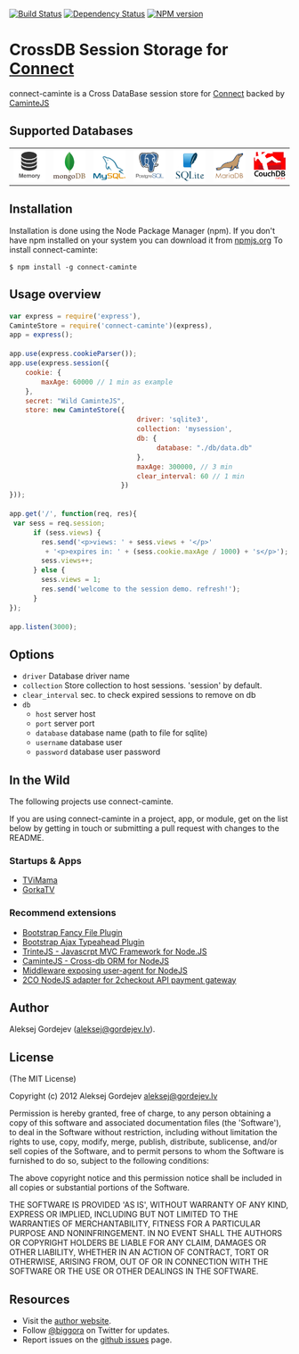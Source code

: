 [![Build Status](https://travis-ci.org/biggora/connect-caminte.png?branch=master)](https://travis-ci.org/biggora/connect-caminte)
[![Dependency Status](https://gemnasium.com/biggora/connect-caminte.png)](https://gemnasium.com/biggora/connect-caminte)
[![NPM version](https://badge.fury.io/js/connect-caminte.png)](http://badge.fury.io/js/connect-caminte)
# CrossDB Session Storage for [Connect](http://www.senchalabs.org/connect/)

connect-caminte is a Cross DataBase session store for [Connect](http://www.senchalabs.org/connect/) backed by [CaminteJS](http://www.camintejs.com/)

## Supported Databases

<table>
    <tr>
      <td><img width="100" src="https://github.com/biggora/connect-caminte/raw/master/media/memory.png"/></td>
      <td><img width="100" src="https://github.com/biggora/connect-caminte/raw/master/media/mongodb.png"/></td>
      <td><img width="100" src="https://github.com/biggora/connect-caminte/raw/master/media/mysql.png"/></td>
      <td><img width="100" src="https://github.com/biggora/connect-caminte/raw/master/media/postgresql.png"/></td>
      <td><img width="100" src="https://github.com/biggora/connect-caminte/raw/master/media/sqlite.png"/></td>
      <td><img width="100" src="https://github.com/biggora/connect-caminte/raw/master/media/mariadb.png"/></td>
      <td><img width="100" src="https://github.com/biggora/connect-caminte/raw/master/media/couchdb.png"/></td>    
    </tr>
</table>

## Installation

Installation is done using the Node Package Manager (npm). If you don't have npm installed on your system you can download it from [npmjs.org](http://npmjs.org/)
To install connect-caminte:

    $ npm install -g connect-caminte

## Usage overview

```js
var express = require('express'),
CaminteStore = require('connect-caminte')(express),
app = express();

app.use(express.cookieParser());
app.use(express.session({
    cookie: {
        maxAge: 60000 // 1 min as example
    },
    secret: "Wild CaminteJS",
    store: new CaminteStore({
                                driver: 'sqlite3',
                                collection: 'mysession',
                                db: {
                                     database: "./db/data.db"
                                },
                                maxAge: 300000, // 3 min
                                clear_interval: 60 // 1 min
                            })
}));

app.get('/', function(req, res){
 var sess = req.session;
      if (sess.views) {
        res.send('<p>views: ' + sess.views + '</p>'
         + '<p>expires in: ' + (sess.cookie.maxAge / 1000) + 's</p>');
        sess.views++;
      } else {
        sess.views = 1;
        res.send('welcome to the session demo. refresh!');
      }
});

app.listen(3000);
```

## Options
  * `driver` Database driver name
  * `collection` Store collection to host sessions. 'session' by default.
  * `clear_interval` sec. to check expired sessions to remove on db
  * `db`
     *  `host` server host
     *  `port` server port
     *  `database` database name (path to file for sqlite)
     *  `username` database user
     *  `password` database user password


## In the Wild

The following projects use connect-caminte.

If you are using connect-caminte in a project, app, or module, get on the list below
by getting in touch or submitting a pull request with changes to the README.

### Startups & Apps

- [TViMama](http://tvimama.com/)
- [GorkaTV](https://gorkatv.com/)


### Recommend extensions

- [Bootstrap Fancy File Plugin](http://biggora.github.io/bootstrap-fancyfile/)
- [Bootstrap Ajax Typeahead Plugin](https://github.com/biggora/bootstrap-ajax-typeahead)
- [TrinteJS - Javascrpt MVC Framework for Node.JS](http://www.trintejs.com/)
- [CaminteJS - Cross-db ORM for NodeJS](http://www.camintejs.com/)
- [Middleware exposing user-agent for NodeJS](https://github.com/biggora/express-useragent)
- [2CO NodeJS adapter for 2checkout API payment gateway](https://github.com/biggora/2co)

## Author

Aleksej Gordejev (aleksej@gordejev.lv).


## License

(The MIT License)

Copyright (c) 2012 Aleksej Gordejev <aleksej@gordejev.lv>

Permission is hereby granted, free of charge, to any person obtaining
a copy of this software and associated documentation files (the
'Software'), to deal in the Software without restriction, including
without limitation the rights to use, copy, modify, merge, publish,
distribute, sublicense, and/or sell copies of the Software, and to
permit persons to whom the Software is furnished to do so, subject to
the following conditions:

The above copyright notice and this permission notice shall be
included in all copies or substantial portions of the Software.

THE SOFTWARE IS PROVIDED 'AS IS', WITHOUT WARRANTY OF ANY KIND,
EXPRESS OR IMPLIED, INCLUDING BUT NOT LIMITED TO THE WARRANTIES OF
MERCHANTABILITY, FITNESS FOR A PARTICULAR PURPOSE AND NONINFRINGEMENT.
IN NO EVENT SHALL THE AUTHORS OR COPYRIGHT HOLDERS BE LIABLE FOR ANY
CLAIM, DAMAGES OR OTHER LIABILITY, WHETHER IN AN ACTION OF CONTRACT,
TORT OR OTHERWISE, ARISING FROM, OUT OF OR IN CONNECTION WITH THE
SOFTWARE OR THE USE OR OTHER DEALINGS IN THE SOFTWARE.


## Resources

- Visit the [author website](http://www.gordejev.lv).
- Follow [@biggora](https://twitter.com/#!/biggora) on Twitter for updates.
- Report issues on the [github issues](https://github.com/biggora/connect-caminte/issues) page.
